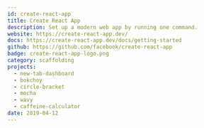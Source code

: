 ```yaml
---
id: create-react-app
title: Create React App
description: Set up a modern web app by running one command.
website: https://create-react-app.dev/
docs: https://create-react-app.dev/docs/getting-started
github: https://github.com/facebook/create-react-app
badge: create-react-app-logo.png
category: scaffolding
projects:
  - new-tab-dashboard
  - bokchoy
  - circle-bracket
  - mecha
  - wavy
  - caffeine-calculator
date: 2019-04-12
---
```

